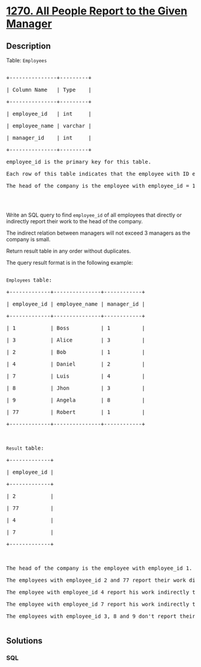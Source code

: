 # [1270. All People Report to the Given Manager](https://leetcode.com/problems/all-people-report-to-the-given-manager)



## Description

<p>Table: <code>Employees</code></p>



<pre>

+---------------+---------+

| Column Name   | Type    |

+---------------+---------+

| employee_id   | int     |

| employee_name | varchar |

| manager_id    | int     |

+---------------+---------+

employee_id is the primary key for this table.

Each row of this table indicates that the employee with ID employee_id and name employee_name reports his work to his/her direct manager with manager_id

The head of the company is the employee with employee_id = 1.

</pre>



<p>&nbsp;</p>



<p>Write an SQL query to find&nbsp;<code>employee_id</code>&nbsp;of all employees that directly or indirectly report their work to the head of the company.</p>



<p>The indirect relation between managers will not exceed 3 managers as the company is small.</p>



<p>Return result table in any order without duplicates.</p>



<p>The query result format is in the following example:</p>



<pre>

<code>Employees </code>table:

+-------------+---------------+------------+

| employee_id | employee_name | manager_id |

+-------------+---------------+------------+

| 1           | Boss          | 1          |

| 3           | Alice         | 3          |

| 2           | Bob           | 1          |

| 4           | Daniel        | 2          |

| 7           | Luis          | 4          |

| 8           | Jhon          | 3          |

| 9           | Angela        | 8          |

| 77          | Robert        | 1          |

+-------------+---------------+------------+



<code>Result </code>table:

+-------------+

| employee_id |

+-------------+

| 2           |

| 77          |

| 4           |

| 7           |

+-------------+



The head of the company is the employee with employee_id 1.

The employees with employee_id 2 and 77 report their work directly to the head of the company.

The employee with employee_id 4 report his work indirectly to the head of the company 4 --&gt; 2 --&gt; 1. 

The employee with employee_id 7 report his work indirectly to the head of the company 7 --&gt; 4 --&gt; 2 --&gt; 1.

The employees with employee_id 3, 8 and 9 don&#39;t report their work to head of company directly or indirectly. 

</pre>

## Solutions

<!-- tabs:start -->

### **SQL**

```sql

```

<!-- tabs:end -->